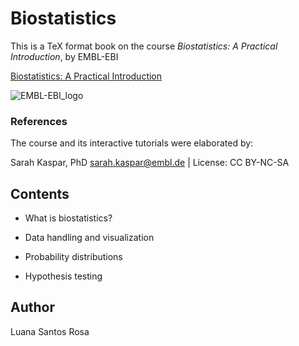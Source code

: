 # Biostatistics
This is a TeX format book on the course *Biostatistics: A Practical Introduction*, by EMBL-EBI 

[Biostatistics: A Practical Introduction](https://www.ebi.ac.uk/training/online/courses/biostatistics-introduction/)

![EMBL-EBI_logo](https://user-images.githubusercontent.com/97814665/197428631-8bd08147-42e9-4b75-b253-53cdb3deaf8a.png)

### References
The course and its interactive tutorials were elaborated by:

Sarah Kaspar, PhD
sarah.kaspar@embl.de | License: CC BY-NC-SA


## Contents
- What is biostatistics?

- Data handling and visualization

- Probability distributions

- Hypothesis testing


## Author
Luana Santos Rosa

